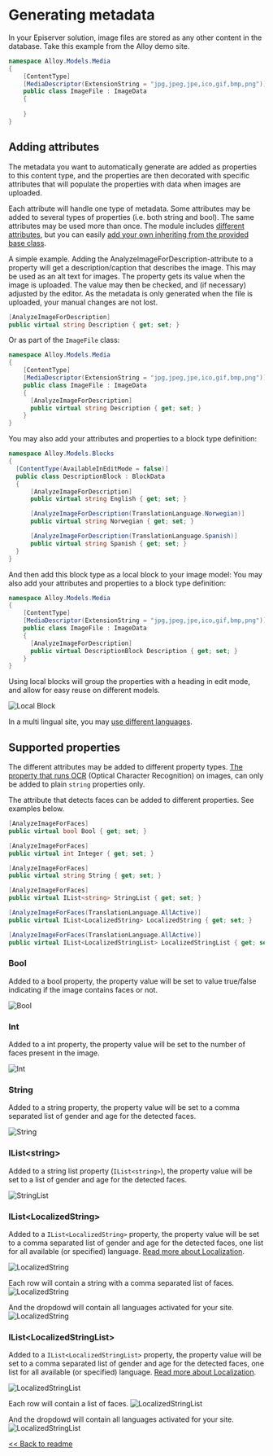 # Generating metadata

In your Episerver solution, image files are stored as any other content in the database. Take this example from the Alloy demo site.

``` C#
namespace Alloy.Models.Media
{
    [ContentType]
    [MediaDescriptor(ExtensionString = "jpg,jpeg,jpe,ico,gif,bmp,png")]
    public class ImageFile : ImageData
    {
    
    }
}
```

## Adding attributes
The metadata you want to automatically generate are added as properties to this content type, and the properties are then decorated with specific attributes that will populate the properties with data when images are uploaded.

Each attribute will handle one type of metadata. Some attributes may be added to several types of properties (i.e. both string and bool). The same attributes may be used more than once. The module includes [different attributes](Attributes.md), but you can easily [add your own inheriting from the provided base class](./attributes/CustomAttribute.md).

A simple example. Adding the AnalyzeImageForDescription-attribute to a property will get a description/caption that describes the image. This may be used as an alt text for images. The property gets its value when the image is uploaded. The value may then be checked, and (if necessary) adjusted by the editor. As the metadata is only generated when the file is uploaded, your manual changes are not lost.

``` C#
[AnalyzeImageForDescription]
public virtual string Description { get; set; }
```

Or as part of the `ImageFile` class:
``` C#
namespace Alloy.Models.Media
{
    [ContentType]
    [MediaDescriptor(ExtensionString = "jpg,jpeg,jpe,ico,gif,bmp,png")]
    public class ImageFile : ImageData
    {
      [AnalyzeImageForDescription]
      public virtual string Description { get; set; }
    }
}
```

You may also add your attributes and properties to a block type definition:
``` C#
namespace Alloy.Models.Blocks
{
  [ContentType(AvailableInEditMode = false)]
  public class DescriptionBlock : BlockData
  {
      [AnalyzeImageForDescription]
      public virtual string English { get; set; }

      [AnalyzeImageForDescription(TranslationLanguage.Norwegian)]
      public virtual string Norwegian { get; set; }

      [AnalyzeImageForDescription(TranslationLanguage.Spanish)]
      public virtual string Spanish { get; set; }
  }
}
```

And then add this block type as a local block to your image model:
You may also add your attributes and properties to a block type definition:
``` C#
namespace Alloy.Models.Media
{
    [ContentType]
    [MediaDescriptor(ExtensionString = "jpg,jpeg,jpe,ico,gif,bmp,png")]
    public class ImageFile : ImageData
    {
      [AnalyzeImageForDescription]
      public virtual DescriptionBlock Description { get; set; }
    }
}
```

Using local blocks will group the properties with a heading in edit mode, and allow for easy reuse on different models.

![Local Block](img/LocalBlock.jpg)

In a multi lingual site, you may [use different languages](Localization.md).

## Supported properties
The different attributes may be added to different property types. [The property that runs OCR](./attributes/AnalyzeImageForOcr.md) (Optical Character Recognition) on images, can only be added to plain `string` properties only.

The attribute that detects faces can be added to different properties. See examples below.

``` C#
[AnalyzeImageForFaces]
public virtual bool Bool { get; set; }

[AnalyzeImageForFaces]
public virtual int Integer { get; set; }

[AnalyzeImageForFaces]
public virtual string String { get; set; }

[AnalyzeImageForFaces]
public virtual IList<string> StringList { get; set; }

[AnalyzeImageForFaces(TranslationLanguage.AllActive)]
public virtual IList<LocalizedString> LocalizedString { get; set; }

[AnalyzeImageForFaces(TranslationLanguage.AllActive)]
public virtual IList<LocalizedStringList> LocalizedStringList { get; set; }
```

### Bool
Added to a bool property, the property value will be set to value true/false indicating if the image contains faces or not.

![Bool](img/Bool.jpg)

### Int
Added to a int property, the property value will be set to the number of faces present in the image.

![Int](img/Integer.jpg)

### String
Added to a string property, the property value will be set to a comma separated list of gender and age for the detected faces.

![String](img/String.jpg)

### IList&lt;string&gt;
Added to a string list property (`IList<string>`), the property value will be set to a list of gender and age for the detected faces.

![StringList](img/StringList.jpg)

### IList&lt;LocalizedString&gt;
Added to a `IList<LocalizedString>` property, the property value will be set to a comma separated list of gender and age for the detected faces, one list for all available (or specified) language. [Read more about Localization](Localization.md).

![LocalizedString](img/LocalizedString1.jpg)

Each row will contain a string with a comma separated list of faces.
![LocalizedString](img/LocalizedString2.jpg)

And the dropdowd will contain all languages activated for your site.
![LocalizedString](img/LocalizedString3.jpg)

### IList&lt;LocalizedStringList&gt;
Added to a `IList<LocalizedStringList>` property, the property value will be set to a comma separated list of gender and age for the detected faces, one list for all available (or specified) language. [Read more about Localization](Localization.md).

![LocalizedStringList](img/LocalizedStringList1.jpg)

Each row will contain a list of faces.
![LocalizedStringList](img/LocalizedStringList2.jpg)

And the dropdowd will contain all languages activated for your site.
![LocalizedStringList](img/LocalizedStringList3.jpg)

[<< Back to readme](../README.md)